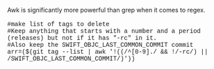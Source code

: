 
Awk is significantly more powerful than grep when it comes to regex.<br /><br /><span style="font-family: Courier New, Courier, monospace;">#make list of tags to delete</span><br /><span style="font-family: Courier New, Courier, monospace;">#Keep anything that starts with a number and a period (releases) but not if it has "-rc" in it.</span><br /><span style="font-family: Courier New, Courier, monospace;">#Also keep the SWIFT_OBJC_LAST_COMMON_COMMIT commit</span><br /><span style="font-family: Courier New, Courier, monospace;">arr=($(git tag --list | awk '!((/^[0-9]\./ &amp;&amp; !/-rc/) || /SWIFT_OBJC_LAST_COMMON_COMMIT/)'))</span><br /><div><br /></div>